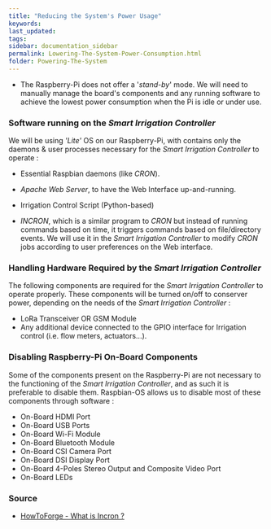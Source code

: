 ```yaml
---
title: "Reducing the System's Power Usage"
keywords: 
last_updated: 
tags: 
sidebar: documentation_sidebar
permalink: Lowering-The-System-Power-Consumption.html
folder: Powering-The-System
---
```



- The Raspberry-Pi does not offer a '*stand-by*' mode. We will need to manually manage the board's components and any running software to achieve the lowest power consumption when the Pi is idle or under use.

### Software running on the *Smart Irrigation Controller*

We will be using *'Lite'* OS on our Raspberry-Pi, with contains only the daemons & user processes necessary for the *Smart Irrigation Controller* to operate :

- Essential Raspbian daemons (like *CRON*).
- *Apache Web Server*, to have the Web Interface up-and-running. 

- Irrigation Control Script (Python-based) 
- *INCRON*, which is a similar program to *CRON* but instead of running commands based on time, it triggers commands based on file/directory events. We will use it in the *Smart Irrigation Controller* to modify *CRON* jobs according to user preferences on the Web interface.

### Handling Hardware Required by the *Smart Irrigation Controller*

The following components are required for the *Smart Irrigation Controller* to operate properly. These components will be turned on/off to conserver power, depending on the needs of the *Smart Irrigation Controller* :

- LoRa Transceiver OR GSM Module
- Any additional device connected to the GPIO interface for Irrigation control (i.e. flow meters, actuators...).

### Disabling Raspberry-Pi On-Board Components

Some of the components present on the Raspberry-Pi are not necessary to the functioning of the *Smart Irrigation Controller*, and as such it is preferable to disable them. Raspbian-OS allows us to disable most of these components through software :

- On-Board HDMI Port
- On-Board USB Ports 
- On-Board Wi-Fi Module
- On-Board Bluetooth Module
- On-Board CSI Camera Port
- On-Board DSI Display Port 
- On-Board 4-Poles Stereo Output and Composite Video Port 
- On-Board LEDs

### Source

- [HowToForge - What is Incron ?](https://www.howtoforge.com/tutorial/trigger-commands-on-file-or-directory-changes-with-incron/)